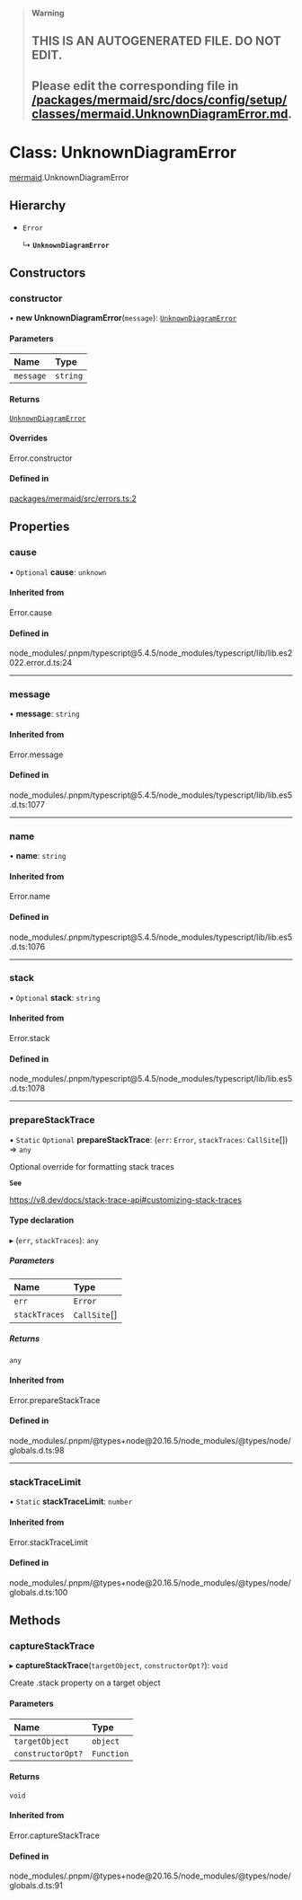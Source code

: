 > **Warning**
>
> ## THIS IS AN AUTOGENERATED FILE. DO NOT EDIT.
>
> ## Please edit the corresponding file in [/packages/mermaid/src/docs/config/setup/classes/mermaid.UnknownDiagramError.md](../../../../packages/mermaid/src/docs/config/setup/classes/mermaid.UnknownDiagramError.md).

# Class: UnknownDiagramError

[mermaid](../modules/mermaid.md).UnknownDiagramError

## Hierarchy

- `Error`

  ↳ **`UnknownDiagramError`**

## Constructors

### constructor

• **new UnknownDiagramError**(`message`): [`UnknownDiagramError`](mermaid.UnknownDiagramError.md)

#### Parameters

| Name      | Type     |
| :-------- | :------- |
| `message` | `string` |

#### Returns

[`UnknownDiagramError`](mermaid.UnknownDiagramError.md)

#### Overrides

Error.constructor

#### Defined in

[packages/mermaid/src/errors.ts:2](https://github.com/mermaid-js/mermaid/blob/master/packages/mermaid/src/errors.ts#L2)

## Properties

### cause

• `Optional` **cause**: `unknown`

#### Inherited from

Error.cause

#### Defined in

node_modules/.pnpm/typescript\@5.4.5/node_modules/typescript/lib/lib.es2022.error.d.ts:24

---

### message

• **message**: `string`

#### Inherited from

Error.message

#### Defined in

node_modules/.pnpm/typescript\@5.4.5/node_modules/typescript/lib/lib.es5.d.ts:1077

---

### name

• **name**: `string`

#### Inherited from

Error.name

#### Defined in

node_modules/.pnpm/typescript\@5.4.5/node_modules/typescript/lib/lib.es5.d.ts:1076

---

### stack

• `Optional` **stack**: `string`

#### Inherited from

Error.stack

#### Defined in

node_modules/.pnpm/typescript\@5.4.5/node_modules/typescript/lib/lib.es5.d.ts:1078

---

### prepareStackTrace

▪ `Static` `Optional` **prepareStackTrace**: (`err`: `Error`, `stackTraces`: `CallSite`\[]) => `any`

Optional override for formatting stack traces

**`See`**

<https://v8.dev/docs/stack-trace-api#customizing-stack-traces>

#### Type declaration

▸ (`err`, `stackTraces`): `any`

##### Parameters

| Name          | Type          |
| :------------ | :------------ |
| `err`         | `Error`       |
| `stackTraces` | `CallSite`\[] |

##### Returns

`any`

#### Inherited from

Error.prepareStackTrace

#### Defined in

node_modules/.pnpm/@types+node\@20.16.5/node_modules/@types/node/globals.d.ts:98

---

### stackTraceLimit

▪ `Static` **stackTraceLimit**: `number`

#### Inherited from

Error.stackTraceLimit

#### Defined in

node_modules/.pnpm/@types+node\@20.16.5/node_modules/@types/node/globals.d.ts:100

## Methods

### captureStackTrace

▸ **captureStackTrace**(`targetObject`, `constructorOpt?`): `void`

Create .stack property on a target object

#### Parameters

| Name              | Type       |
| :---------------- | :--------- |
| `targetObject`    | `object`   |
| `constructorOpt?` | `Function` |

#### Returns

`void`

#### Inherited from

Error.captureStackTrace

#### Defined in

node_modules/.pnpm/@types+node\@20.16.5/node_modules/@types/node/globals.d.ts:91
